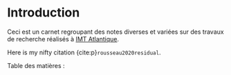 # Introduction

Ceci est un carnet regroupant des notes diverses et variées sur des travaux de recherche réalisés à [IMT Atlantique](https://www.imt-atlantique.fr).

Here is my nifty citation {cite:p}`rousseau2020residual`.


Table des matières :
```{tableofcontents}
```
